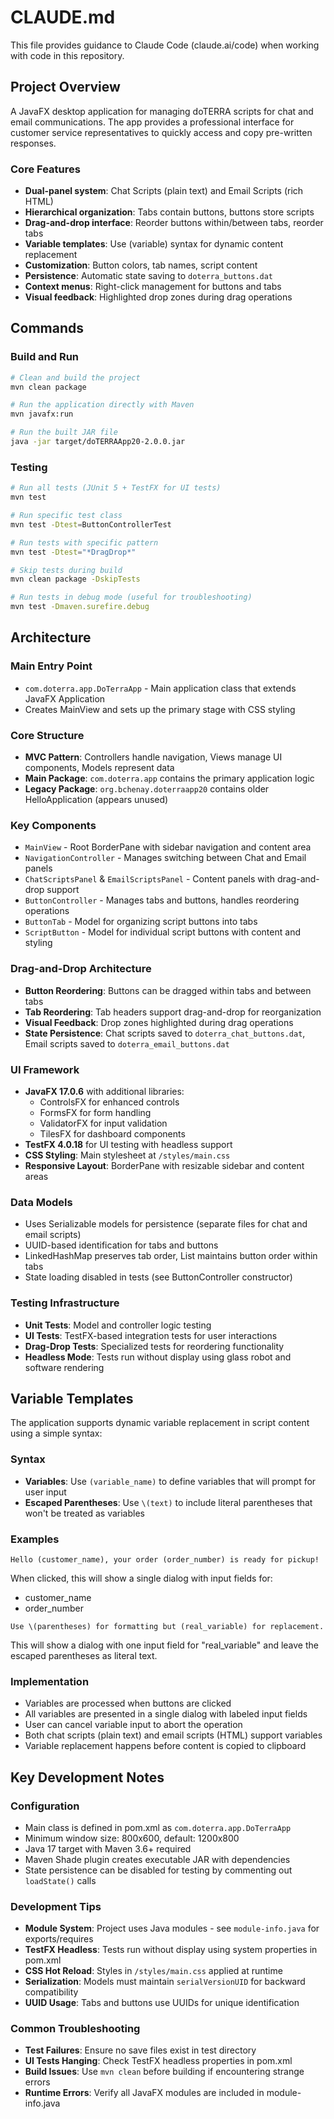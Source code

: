 # CLAUDE.md

This file provides guidance to Claude Code (claude.ai/code) when working with code in this repository.

## Project Overview

A JavaFX desktop application for managing doTERRA scripts for chat and email communications. The app provides a professional interface for customer service representatives to quickly access and copy pre-written responses.

### Core Features
- **Dual-panel system**: Chat Scripts (plain text) and Email Scripts (rich HTML)
- **Hierarchical organization**: Tabs contain buttons, buttons store scripts
- **Drag-and-drop interface**: Reorder buttons within/between tabs, reorder tabs
- **Variable templates**: Use (variable) syntax for dynamic content replacement
- **Customization**: Button colors, tab names, script content
- **Persistence**: Automatic state saving to `doterra_buttons.dat`
- **Context menus**: Right-click management for buttons and tabs
- **Visual feedback**: Highlighted drop zones during drag operations

## Commands

### Build and Run
```bash
# Clean and build the project
mvn clean package

# Run the application directly with Maven
mvn javafx:run

# Run the built JAR file
java -jar target/doTERRAApp20-2.0.0.jar
```

### Testing
```bash
# Run all tests (JUnit 5 + TestFX for UI tests)
mvn test

# Run specific test class
mvn test -Dtest=ButtonControllerTest

# Run tests with specific pattern
mvn test -Dtest="*DragDrop*"

# Skip tests during build
mvn clean package -DskipTests

# Run tests in debug mode (useful for troubleshooting)
mvn test -Dmaven.surefire.debug
```

## Architecture

### Main Entry Point
- `com.doterra.app.DoTerraApp` - Main application class that extends JavaFX Application
- Creates MainView and sets up the primary stage with CSS styling

### Core Structure
- **MVC Pattern**: Controllers handle navigation, Views manage UI components, Models represent data
- **Main Package**: `com.doterra.app` contains the primary application logic
- **Legacy Package**: `org.bchenay.doterraapp20` contains older HelloApplication (appears unused)

### Key Components
- `MainView` - Root BorderPane with sidebar navigation and content area
- `NavigationController` - Manages switching between Chat and Email panels
- `ChatScriptsPanel` & `EmailScriptsPanel` - Content panels with drag-and-drop support
- `ButtonController` - Manages tabs and buttons, handles reordering operations
- `ButtonTab` - Model for organizing script buttons into tabs
- `ScriptButton` - Model for individual script buttons with content and styling

### Drag-and-Drop Architecture
- **Button Reordering**: Buttons can be dragged within tabs and between tabs
- **Tab Reordering**: Tab headers support drag-and-drop for reorganization
- **Visual Feedback**: Drop zones highlighted during drag operations
- **State Persistence**: Chat scripts saved to `doterra_chat_buttons.dat`, Email scripts saved to `doterra_email_buttons.dat`

### UI Framework
- **JavaFX 17.0.6** with additional libraries:
  - ControlsFX for enhanced controls
  - FormsFX for form handling
  - ValidatorFX for input validation
  - TilesFX for dashboard components
- **TestFX 4.0.18** for UI testing with headless support
- **CSS Styling**: Main stylesheet at `/styles/main.css`
- **Responsive Layout**: BorderPane with resizable sidebar and content areas

### Data Models
- Uses Serializable models for persistence (separate files for chat and email scripts)
- UUID-based identification for tabs and buttons
- LinkedHashMap preserves tab order, List maintains button order within tabs
- State loading disabled in tests (see ButtonController constructor)

### Testing Infrastructure
- **Unit Tests**: Model and controller logic testing
- **UI Tests**: TestFX-based integration tests for user interactions
- **Drag-Drop Tests**: Specialized tests for reordering functionality
- **Headless Mode**: Tests run without display using glass robot and software rendering

## Variable Templates

The application supports dynamic variable replacement in script content using a simple syntax:

### Syntax
- **Variables**: Use `(variable_name)` to define variables that will prompt for user input
- **Escaped Parentheses**: Use `\(text)` to include literal parentheses that won't be treated as variables

### Examples
```
Hello (customer_name), your order (order_number) is ready for pickup!
```
When clicked, this will show a single dialog with input fields for:
- customer_name
- order_number

```
Use \(parentheses) for formatting but (real_variable) for replacement.
```
This will show a dialog with one input field for "real_variable" and leave the escaped parentheses as literal text.

### Implementation
- Variables are processed when buttons are clicked
- All variables are presented in a single dialog with labeled input fields
- User can cancel variable input to abort the operation
- Both chat scripts (plain text) and email scripts (HTML) support variables
- Variable replacement happens before content is copied to clipboard

## Key Development Notes

### Configuration
- Main class is defined in pom.xml as `com.doterra.app.DoTerraApp`
- Minimum window size: 800x600, default: 1200x800
- Java 17 target with Maven 3.6+ required
- Maven Shade plugin creates executable JAR with dependencies
- State persistence can be disabled for testing by commenting out `loadState()` calls

### Development Tips
- **Module System**: Project uses Java modules - see `module-info.java` for exports/requires
- **TestFX Headless**: Tests run without display using system properties in pom.xml
- **CSS Hot Reload**: Styles in `/styles/main.css` applied at runtime
- **Serialization**: Models must maintain `serialVersionUID` for backward compatibility
- **UUID Usage**: Tabs and buttons use UUIDs for unique identification

### Common Troubleshooting
- **Test Failures**: Ensure no save files exist in test directory
- **UI Tests Hanging**: Check TestFX headless properties in pom.xml
- **Build Issues**: Use `mvn clean` before building if encountering strange errors
- **Runtime Errors**: Verify all JavaFX modules are included in module-info.java
